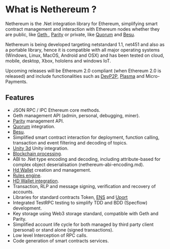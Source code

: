 # What is Nethereum ?

Nethereum is the .Net integration library for Ethereum, simplifying smart contract management and interaction with Ethereum nodes whether they are public, like [ Geth ](https://geth.ethereum.org/), [Parity](https://www.parity.io/) or private, like [Quorum](https://www.jpmorgan.com/global/Quorum) and [Besu](https://besu.hyperledger.org/en/stable/).

Nethereum is being developed targeting netstandard 1.1, net451 and also as a portable library, hence it is compatible with all major operating systems (Windows, Linux, MacOS, Android and OSX) and has been tested on cloud, mobile, desktop, Xbox, hololens and windows IoT.

Upcoming releases will be Ethereum 2.0 compliant (when Ethereum 2.0 is released) and include functionalities such as [DevP2P](https://github.com/ethereum/devp2p), [Plasma](https://plasma.io/plasma.pdf) and Micro-Payments.

## Features

* JSON RPC / IPC Ethereum core methods.
* Geth management API (admin, personal, debugging, miner).
* [Parity](https://www.parity.io/) management API.
* [Quorum](nethereum-azure-quorum.md) integration.
* [Besu](https://besu.hyperledger.org/en/stable/).
* Simplified smart contract interaction for deployment, function calling, transaction and event filtering and decoding of topics.
* [Unity 3d](unity3d-introduction.md) Unity integration.
* [Blockchain processing](nethereum-block-processing-detail.md).  
* ABI to .Net type encoding and decoding, including attribute-based for complex object deserialisation (nethereum-abi-encoding.md).
* [Hd Wallet](nethereum-managing-hdwallets.md) creation and management.
* [Rules engine](wonka.md).
* [HD Wallet integration](nethereum-managing-hdwallets.md).
* Transaction, RLP and message signing, verification and recovery of accounts.
* Libraries for standard contracts Token, [ENS](https://ens.domains/) and [Uport](https://www.uport.me/)
* Integrated TestRPC testing to simplify TDD and BDD (Specflow) development.
* Key storage using Web3 storage standard, compatible with Geth and Parity.
* Simplified account life cycle for both managed by third party client (personal) or stand alone (signed transactions).
* Low level Interception of RPC calls.
* Code generation of smart contracts services.
